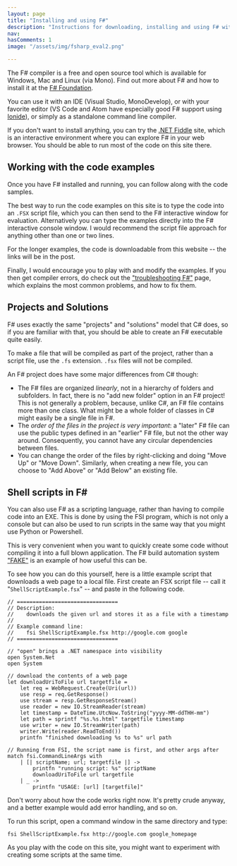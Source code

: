 ```yaml
---
layout: page
title: "Installing and using F#"
description: "Instructions for downloading, installing and using F# with Visual Studio, SharpDevelop and MonoDevelop"
nav: 
hasComments: 1
image: "/assets/img/fsharp_eval2.png"

---
```


The F# compiler is a free and open source tool which is available for Windows, Mac and Linux (via Mono).
Find out more about F# and how to install it at the [F# Foundation](http://fsharp.org/).

You can use it with an IDE (Visual Studio, MonoDevelop), or with your favorite editor (VS Code and Atom have especially good F# support using [Ionide](http://ionide.io/)),
or simply as a standalone command line compiler.  

If you don't want to install anything, you can try the [.NET Fiddle](https://dotnetfiddle.net/) site, which is an interactive environment
where you can explore F# in your web browser. You should be able to run most of the code on this site there.

## Working with the code examples ##

Once you have F# installed and running, you can follow along with the code samples.  

The best way to run the code examples on this site is to type the code into an `.FSX` script file, which you can then send to the F# interactive window for evaluation.
Alternatively you can type the examples directly into the F# interactive console window. I would recommend the script file approach for anything other than one or two lines.

For the longer examples, the code is downloadable from this website -- the links will be in the post. 

Finally, I would encourage you to play with and modify the examples. If you then get compiler errors,
do check out the ["troubleshooting F#"](../troubleshooting-fsharp/index.md) page, which explains the most common problems, and how to fix them.


<a id="projects-solutions" ></a>   
## Projects and Solutions ##

F# uses exactly the same "projects" and "solutions" model that C# does, so if you are familiar with that, you should be able to create an F# executable quite easily.  

To make a file that will be compiled as part of the project, rather than a script file, use the `.fs` extension. `.fsx` files will not be compiled.

An F# project does have some major differences from C# though:

* The F# files are organized *linearly*, not in a hierarchy of folders and subfolders.
  In fact, there is no "add new folder" option in an F# project! This is not generally a problem, because, unlike C#,
  an F# file contains more than one class.  What might be a whole folder of classes in C# might easily be a single file in F#.
* The *order of the files in the project is very important*: a "later" F# file can use the public types defined in an "earlier" F# file,
  but not the other way around. Consequently, you cannot have any circular dependencies between files.
* You can change the order of the files by right-clicking and doing "Move Up" or "Move Down".
  Similarly, when creating a new file, you can choose to "Add Above" or "Add Below" an existing file.

<a id="shell-scripts" ></a>   
## Shell scripts in F# ##

You can also use F# as a scripting language, rather than having to compile code into an EXE.  This is done by using the FSI program, which is not only a console but can also be used to run scripts in the same way that you might use Python or Powershell. 

This is very convenient when you want to quickly create some code without compiling it into a full blown application. The F# build automation system ["FAKE"](https://github.com/fsharp/FAKE) is an example of how useful this can be.

To see how you can do this yourself, here is a little example script that downloads a web page to a local file. First create an FSX script file -- call it "`ShellScriptExample.fsx`" -- and paste in the following code. 

```
// ================================
// Description: 
//    downloads the given url and stores it as a file with a timestamp
//
// Example command line: 
//    fsi ShellScriptExample.fsx http://google.com google
// ================================

// "open" brings a .NET namespace into visibility
open System.Net
open System

// download the contents of a web page
let downloadUriToFile url targetfile =        
    let req = WebRequest.Create(Uri(url)) 
    use resp = req.GetResponse() 
    use stream = resp.GetResponseStream() 
    use reader = new IO.StreamReader(stream) 
    let timestamp = DateTime.UtcNow.ToString("yyyy-MM-ddTHH-mm")
    let path = sprintf "%s.%s.html" targetfile timestamp 
    use writer = new IO.StreamWriter(path) 
    writer.Write(reader.ReadToEnd())
    printfn "finished downloading %s to %s" url path

// Running from FSI, the script name is first, and other args after
match fsi.CommandLineArgs with
    | [| scriptName; url; targetfile |] ->
        printfn "running script: %s" scriptName
        downloadUriToFile url targetfile
    | _ ->
        printfn "USAGE: [url] [targetfile]"
```

Don't worry about how the code works right now. It's pretty crude anyway, and a better example would add error handling, and so on.

To run this script, open a command window in the same directory and type:

```
fsi ShellScriptExample.fsx http://google.com google_homepage
```

As you play with the code on this site, you might want to experiment with creating some scripts at the same time.

